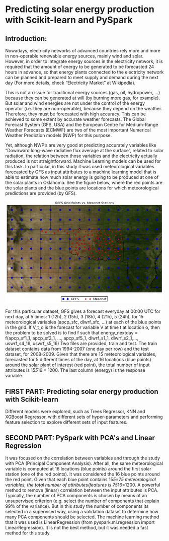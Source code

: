 # Predicting solar energy production with Scikit-learn and PySpark

## Introduction:

Nowadays, electricity networks of advanced countries rely more and more in non-operable renewable energy sources, mainly wind and solar. However, in order to integrate energy sources in the electricity network, it is required that the amount of energy to be generated to be forecasted 24 hours in advance, so that energy plants connected to the electricity network can be planned and prepared to meet supply and demand during the next day (For more details, check “Electricity Market” at Wikipedia).

This is not an issue for traditional energy sources (gas, oil, hydropower, …) because they can be generated at will (by burning more gas, for example). But solar and wind energies are not under the control of the energy operator (i.e. they are non-operable), because they depend on the weather. Therefore, they must be forecasted with high accuracy. This can be achieved to some extent by accurate weather forecasts. The Global Forecast System (GFS, USA) and the European Centre for Medium-Range Weather Forecasts (ECMWF) are two of the most important Numerical Weather Prediction models (NWP) for this purpose.

Yet, although NWP’s are very good at predicting accurately variables like “Downward long-wave radiative flux average at the surface”, related to solar radiation, the relation between those variables and the electricity actually produced is not straightforward. Machine Learning models can be used for this task.
In particular, in this study it was used meteorological variables forecasted by GFS as input attributes to a machine learning model that is able to estimate how much solar energy is going to be produced at one of the solar plants in Oklahoma. See the figure below, where the red points are the solar plants and the blue points are locations for which meteorological predictions are provided (by GFS).

![](GEFS_Grid_Points_vs_Mesonet_Stations.PNG)

For this particular dataset, GFS gives a forecast everyday at 00:00 UTC for next day, at 5 times: 1 (12h), 2 (15h), 3 (18h), 4 (21h), 5 (24h), for 15 meteorological variables (apcp_sfc, dlwrf_sfc, …) at each of the blue points in the grid. If V_t_o is the forecast for variable V at time t at location o, then the problem to be solved is to find f such that
energy_nextday = f(apcp_sf1_1, apcp_sf2_1, …, apcp_sf5_1, dlwrf_s1_1, dlwrf_s2_1,…, uswrf_s4_16, uswrf_s5_16)
Two files are provided, train and test. The train dataset contains data from 1994-2007 (one day per row) and the test dataset, for 2008-2009. Given that there are 15 meteorological variables, forecasted for 5 different times of the day, at 16 locations (blue points) around the solar plant of interest (red point), the total number of input attributes is 15*5*16 = 1200. The last column (energy) is the response variable.


## FIRST PART: Predicting solar energy production with Scikit-learn

Different models were explored, such as Trees Regressor, KNN and XGBoost Regressor, with different sets of hyper-parameters and performing feature selection to explore different sets of input features.

## SECOND PART: PySpark with PCA's and Linear Regression

It was focused on the correlation between variables and through the study with  PCA (Principal Component Analysis). After all, the same meteorological variable is computed at 16 locations (blue points) around the first solar station (one of the red points). It was considered the 16 blue points around the red point. Given that each blue point contains 15*5=75 meteorological variables, the total number of attributes/features is 75*16=1200.
A powerful method to remove (linear) correlation between the input attributes is PCA. Typically, the number of PCA components is chosen by means of an unsupervised criterion (e.g. select the number of components that explain 99% of the variance). But in this study the number of components its selected in a supervised way, using a validation dataset to determine how many PCA components should be selected.
The machine learning method that it was used is LinearRegression (from pyspark.ml.regression import LinearRegression). It is not the best method, but it was needed a fast method for this study.
